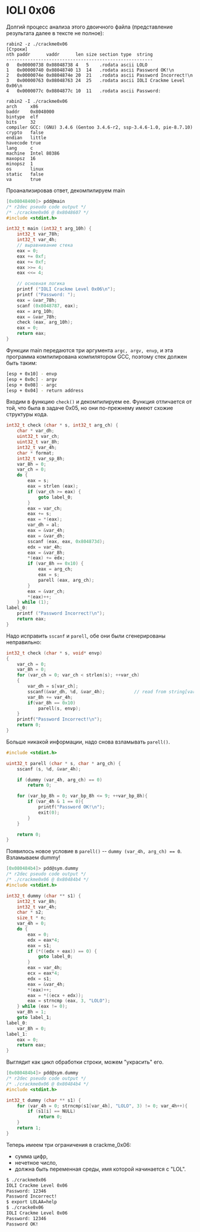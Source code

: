 IOLI 0x06
=========

Долгий процесс анализа этого двоичного файла (представление результата далее в тексте не полное):

```shell
rabin2 -z ./crackme0x06
[Строки]
nth paddr      vaddr      len size section type  string
-------------------------------------------------------
0   0x00000738 0x08048738 4   5    .rodata ascii LOLO
1   0x00000740 0x08048740 13  14   .rodata ascii Password OK!\n
2   0x0000074e 0x0804874e 20  21   .rodata ascii Password Incorrect!\n
3   0x00000763 0x08048763 24  25   .rodata ascii IOLI Crackme Level 0x06\n
4   0x0000077c 0x0804877c 10  11   .rodata ascii Password:

rabin2 -I ./crackme0x06
arch     x86
baddr    0x8048000
bintype  elf
bits     32
compiler GCC: (GNU) 3.4.6 (Gentoo 3.4.6-r2, ssp-3.4.6-1.0, pie-8.7.10)
crypto   false
endian   little
havecode true
lang     c
machine  Intel 80386
maxopsz  16
minopsz  1
os       linux
static   false
va       true
```

Проанализировав ответ, декомпилируем main

```C
[0x08048400]> pdd@main
/* r2dec pseudo code output */
/* ./crackme0x06 @ 0x8048607 */
#include <stdint.h>

int32_t main (int32_t arg_10h) {
    int32_t var_78h;
    int32_t var_4h;
    // выравнивание стека
    eax = 0;
    eax += 0xf;
    eax += 0xf;
    eax >>= 4;
    eax <<= 4;

    // основная логика
    printf ("IOLI Crackme Level 0x06\n");
    printf ("Password: ");
    eax = &var_78h;
    scanf (0x8048787, eax);
    eax = arg_10h;
    eax = &var_78h;
    check (eax, arg_10h);
    eax = 0;
    return eax;
}
```

Функции main передаются три аргумента `argc, argv, envp`, и эта программа компилирована компилятором GCC, поэтому стек должен быть таким:

```sh
[esp + 0x10] - envp
[esp + 0x0c] - argv
[esp + 0x08] - argc
[esp + 0x04] - return address
```

Входим в функцию `check()` и декомпилируем ее. Функция отличается от той, что была в задаче 0x05, но они по-прежнему имеют схожие структуры кода.

```C
int32_t check (char * s, int32_t arg_ch) {
    char * var_dh;
    uint32_t var_ch;
    uint32_t var_8h;
    int32_t var_4h;
    char * format;
    int32_t var_sp_8h;
    var_8h = 0;
    var_ch = 0;
    do {
        eax = s;
        eax = strlen (eax);
        if (var_ch >= eax) {
            goto label_0;
        }
        eax = var_ch;
        eax += s;
        eax = *(eax);
        var_dh = al;
        eax = &var_4h;
        eax = &var_dh;
        sscanf (eax, eax, 0x804873d);
        edx = var_4h;
        eax = &var_8h;
        *(eax) += edx;
        if (var_8h == 0x10) {
            eax = arg_ch;
            eax = s;
            parell (eax, arg_ch);
        }
        eax = &var_ch;
        *(eax)++;
    } while (1);
label_0:
    printf ("Password Incorrect!\n");
    return eax;
}
```

Надо исправить `sscanf` и `parell`, обе они были сгенерированы неправильно:

```C
int32_t check (char * s, void* envp)
{
    var_ch = 0;
    var_8h = 0;
    for (var_ch = 0; var_ch < strlen(s); ++var_ch)
    {
        var_dh = s[var_ch];
        sscanf(&var_dh, %d, &var_4h);			// read from string[var_ch], store to var_4h
        var_8h += var_4h;
        if(var_8h == 0x10)
            parell(s, envp);
    }
    printf("Password Incorrect!\n");
    return 0;
}
```

Больше никакой информации, надо снова взламывать `parell()`.

```C
#include <stdint.h>

uint32_t parell (char * s, char * arg_ch) {
    sscanf (s, %d, &var_4h);

    if (dummy (var_4h, arg_ch) == 0)
        return 0;

    for (var_bp_8h = 0; var_bp_8h <= 9; ++var_bp_8h){
        if (var_4h & 1 == 0){
            printf("Password OK!\n");
            exit(0);
        }
    }

    return 0;
}
```

Появилось новое условие в `parell()` -- `dummy (var_4h, arg_ch) == 0`. Взламываем dummy!

```C
[0x080484b4]> pdd@sym.dummy
/* r2dec pseudo code output */
/* ./crackme0x06 @ 0x80484b4 */
#include <stdint.h>

int32_t dummy (char ** s1) {
    int32_t var_8h;
    int32_t var_4h;
    char * s2;
    size_t * n;
    var_4h = 0;
    do {
        eax = 0;
        edx = eax*4;
        eax = s1;
        if (*((edx + eax)) == 0) {
            goto label_0;
        }
        eax = var_4h;
        ecx = eax*4;
        edx = s1;
        eax = &var_4h;
        *(eax)++;
        eax = *((ecx + edx));
        eax = strncmp (eax, 3, "LOLO");
    } while (eax != 0);
    var_8h = 1;
    goto label_1;
label_0:
    var_8h = 0;
label_1:
    eax = 0;
    return eax;
}
```

Выглядит как цикл обработки строки, можем "украсить" его.

```C
[0x080484b4]> pdd@sym.dummy
/* r2dec pseudo code output */
/* ./crackme0x06 @ 0x80484b4 */
#include <stdint.h>

int32_t dummy (char ** s1) {
    for (var_4h = 0; strncmp(s1[var_4h], "LOLO", 3) != 0; var_4h++){
        if (s1[i] == NULL)
            return 0;
    }
    return 1;
}
```

Теперь имеем три ограничения в crackme_0x06:

* сумма цифр,
* нечетное число,
* должна быть переменная среды, имя которой начинается с "LOL".

```sh
$ ./crackme0x06
IOLI Crackme Level 0x06
Password: 12346
Password Incorrect!
$ export LOLAA=help
$ ./cracke0x06
IOLI Crackme Level 0x06
Password: 12346
Password OK!
```
